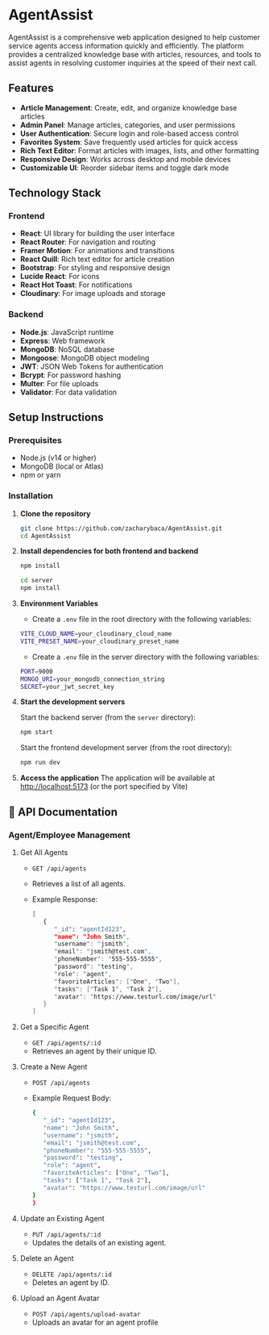 # AgentAssist

AgentAssist is a comprehensive web application designed to help customer service agents access information quickly and efficiently. The platform provides a centralized knowledge base with articles, resources, and tools to assist agents in resolving customer inquiries at the speed of their next call.

## Features

- **Article Management**: Create, edit, and organize knowledge base articles
- **Admin Panel**: Manage articles, categories, and user permissions
- **User Authentication**: Secure login and role-based access control
- **Favorites System**: Save frequently used articles for quick access
- **Rich Text Editor**: Format articles with images, lists, and other formatting
- **Responsive Design**: Works across desktop and mobile devices
- **Customizable UI**: Reorder sidebar items and toggle dark mode

## Technology Stack

### Frontend

- **React**: UI library for building the user interface
- **React Router**: For navigation and routing
- **Framer Motion**: For animations and transitions
- **React Quill**: Rich text editor for article creation
- **Bootstrap**: For styling and responsive design
- **Lucide React**: For icons
- **React Hot Toast**: For notifications
- **Cloudinary**: For image uploads and storage

### Backend

- **Node.js**: JavaScript runtime
- **Express**: Web framework
- **MongoDB**: NoSQL database
- **Mongoose**: MongoDB object modeling
- **JWT**: JSON Web Tokens for authentication
- **Bcrypt**: For password hashing
- **Multer**: For file uploads
- **Validator**: For data validation

## Setup Instructions

### Prerequisites

- Node.js (v14 or higher)
- MongoDB (local or Atlas)
- npm or yarn

### Installation

1. **Clone the repository**

   ```bash
   git clone https://github.com/zacharybaca/AgentAssist.git
   cd AgentAssist
   ```

2. **Install dependencies for both frontend and backend**

   ```bash
   npm install
   ```

   <!-- Install backend dependencies -->

   ```bash
   cd server
   npm install
   ```

3. **Environment Variables**

   - Create a `.env` file in the root directory with the following variables:

   ```bash
   VITE_CLOUD_NAME=your_cloudinary_cloud_name
   VITE_PRESET_NAME=your_cloudinary_preset_name
   ```

   - Create a `.env` file in the server directory with the following variables:

   ```bash
   PORT=9000
   MONGO_URI=your_mongodb_connection_string
   SECRET=your_jwt_secret_key
   ```

4. **Start the development servers**

   Start the backend server (from the `server` directory):

   ```bash
   npm start
   ```

   Start the frontend development server (from the root directory):

   ```bash
   npm run dev
   ```

5. **Access the application**
   The application will be available at [http://localhost:5173](http://localhost:5173) (or the port specified by Vite)

## 📡 API Documentation

### Agent/Employee Management

1. Get All Agents

   - `GET /api/agents`
   - Retrieves a list of all agents.
   - Example Response:

     ```bash
     [
        {
           "_id": "agentId123",
           "name": "John Smith",
           "username": "jsmith",
           "email": "jsmith@test.com",
           "phoneNumber": "555-555-5555",
           "password": "testing",
           "role": "agent",
           "favoriteArticles": ["One", "Two"],
           "tasks": ["Task 1", "Task 2"],
           "avatar": "https://www.testurl.com/image/url"
        }
     ]
     ```

2. Get a Specific Agent

   - `GET /api/agents/:id`
   - Retrieves an agent by their unique ID.

3. Create a New Agent

   - `POST /api/agents`
   - Example Request Body:

     ```bash
     {
        "_id": "agentId123",
        "name": "John Smith",
        "username": "jsmith",
        "email": "jsmith@test.com",
        "phoneNumber": "555-555-5555",
        "password": "testing",
        "role": "agent",
        "favoriteArticles": ["One", "Two"],
        "tasks": ["Task 1", "Task 2"],
        "avatar": "https://www.testurl.com/image/url"
     }
     }
     ```

4. Update an Existing Agent

   - `PUT /api/agents/:id`
   - Updates the details of an existing agent.

5. Delete an Agent

   - `DELETE /api/agents/:id`
   - Deletes an agent by ID.

6. Upload an Agent Avatar
   - `POST /api/agents/upload-avatar`
   - Uploads an avatar for an agent profile
